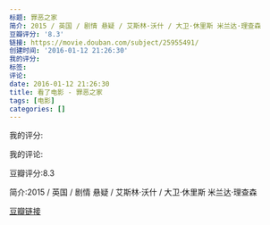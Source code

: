 ```yaml
---
标题: 罪恶之家
简介: 2015 / 英国 / 剧情 悬疑 / 艾斯林·沃什 / 大卫·休里斯 米兰达·理查森
豆瓣评分: '8.3'
链接: https://movie.douban.com/subject/25955491/
创建时间: '2016-01-12 21:26:30'
我的评分:
标签:
评论:
date: 2016-01-12 21:26:30
title: 看了电影 - 罪恶之家
tags: [电影]
categories: []
---
```


我的评分:

我的评论:

豆瓣评分:8.3

简介:2015 / 英国 / 剧情 悬疑 / 艾斯林·沃什 / 大卫·休里斯 米兰达·理查森

[豆瓣链接](https://movie.douban.com/subject/25955491/)

